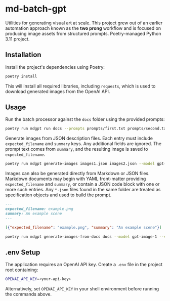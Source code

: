 # md-batch-gpt

Utilities for generating visual art at scale. This project grew out of an
earlier automation approach known as the **two prong** workflow and is focused
on producing image assets from structured prompts. Poetry-managed Python 3.11
project.

## Installation

Install the project's dependencies using Poetry:

```bash
poetry install
```

This will install all required libraries, including `requests`, which is used to
download generated images from the OpenAI API.

## Usage

Run the batch processor against the `docs` folder using the provided prompts:

```bash
poetry run mdgpt run docs --prompts prompts/first.txt prompts/second.txt
```

Generate images from JSON description files. Each entry must include
`expected_filename` and `summary` keys. Any additional fields are ignored.
The prompt text comes from `summary`, and the resulting image is saved to
`expected_filename`.

```bash
poetry run mdgpt generate-images images1.json images2.json --model gpt-image-1 --size 1024x1024
```

Images can also be generated directly from Markdown or JSON files. Markdown
documents may begin with YAML front-matter providing `expected_filename` and
`summary`, or contain a JSON code block with one or more such entries. Any
`*.json` files found in the same folder are treated as specification objects and
used to build the prompt.

```markdown
---
expected_filename: example.png
summary: An example scene
---
```

```json
[{"expected_filename": "example.png", "summary": "An example scene"}]
```

```bash
poetry run mdgpt generate-images-from-docs docs --model gpt-image-1 --size 1024x1024
```


## .env Setup

The application requires an OpenAI API key. Create a `.env` file in the project
root containing:

```bash
OPENAI_API_KEY=<your-api-key>
```

Alternatively, set `OPENAI_API_KEY` in your shell environment before running
the commands above.
